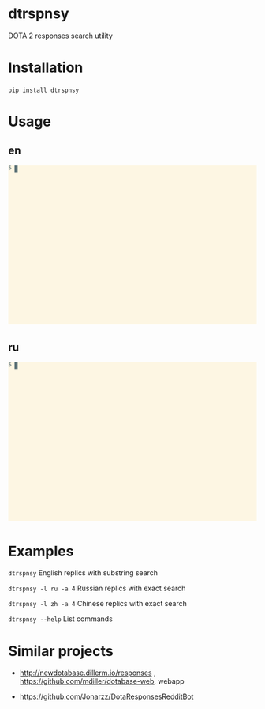 # dtrspnsy

DOTA 2 responses search utility

# Installation 

`pip install dtrspnsy`
# Usage 
## en
![english](https://github.com/dota2tools/dtrspnsy/blob/master/r.svg)

## ru
![russian](https://github.com/dota2tools/dtrspnsy/blob/master/rRU.svg)
# Examples 
`dtrspnsy`  English replics with substring search 

`dtrspnsy -l ru -a 4`  Russian replics with exact search 

`dtrspnsy -l zh -a 4`  Chinese replics with exact search 

`dtrspnsy --help` List commands

# Similar projects

* http://newdotabase.dillerm.io/responses , https://github.com/mdiller/dotabase-web,
webapp

* https://github.com/Jonarzz/DotaResponsesRedditBot 
